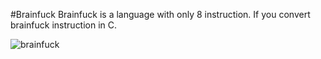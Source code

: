 #Brainfuck
Brainfuck is a language with only 8 instruction. 
If you convert brainfuck instruction in C.

![brainfuck](https://user-images.githubusercontent.com/75530356/148690815-20ba3135-503e-4dc0-ba15-897697748e3c.png)

